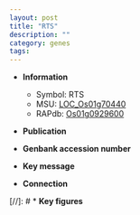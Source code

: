 ```yaml
---
layout: post
title: "RTS"
description: ""
category: genes
tags: 
---
```


* **Information**  
    + Symbol: RTS  
    + MSU: [LOC_Os01g70440](http://rice.uga.edu/cgi-bin/ORF_infopage.cgi?orf=LOC_Os01g70440)  
    + RAPdb: [Os01g0929600](http://rapdb.dna.affrc.go.jp/viewer/gbrowse_details/irgsp1?name=Os01g0929600)  

* **Publication**  

* **Genbank accession number**  

* **Key message**  

* **Connection**  

[//]: # * **Key figures**  


